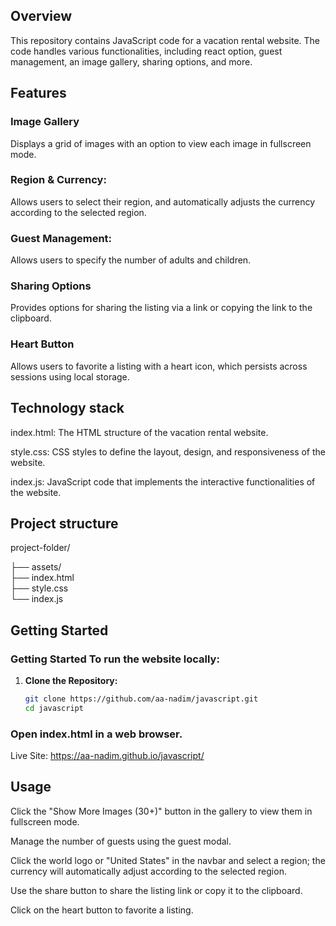 ## Overview

This repository contains JavaScript code for a vacation rental website. The code handles various functionalities, including react option, guest management, an image gallery, sharing options, and more.

## Features

### Image Gallery

Displays a grid of images with an option to view each image in fullscreen mode.

### Region & Currency: 

Allows users to select their region, and automatically adjusts the currency according to the selected region.

### Guest Management: 

Allows users to specify the number of adults and children.

### Sharing Options 

Provides options for sharing the listing via a link or copying the link to the clipboard.

### Heart Button 

Allows users to favorite a listing with a heart icon, which persists across sessions using local storage.

## Technology stack

index.html: The HTML structure of the vacation rental website.

style.css: CSS styles to define the layout, design, and responsiveness of the website.

index.js: JavaScript code that implements the interactive functionalities of the website.

## Project structure

project-folder/

├── assets/          
├── index.html       
├── style.css        
└── index.js 

## Getting Started

### Getting Started To run the website locally:

1. **Clone the Repository:**
   ```sh
   git clone https://github.com/aa-nadim/javascript.git
   cd javascript
   ```

### Open index.html in a web browser.

Live Site: https://aa-nadim.github.io/javascript/


## Usage

Click the "Show More Images (30+)" button in the gallery to view them in fullscreen mode.

Manage the number of guests using the guest modal.

Click the world logo or "United States" in the navbar and select a region; the currency will automatically adjust according to the selected region.

Use the share button to share the listing link or copy it to the clipboard.

Click on the heart button to favorite a listing.




